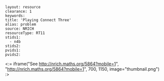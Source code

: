 ````
layout: resource
clearance: 1
keywords:
title: 'Playing Connect Three'
alias: problem
source: NRICH
resourceType: RT11
stids1: 
  - n4b
stids2:
pvids1:
pvids2:

````

<:= iframe("See http://nrich.maths.org/5864?mobile=1", "http://nrich.maths.org/5864?mobile=1", 700, 1150, image="thumbnail.png") :>



